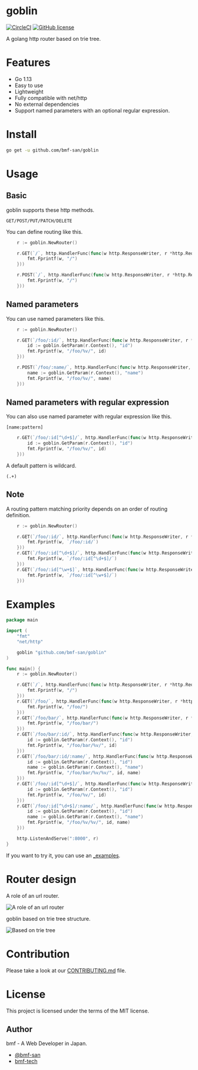 # goblin
[![CircleCI](https://circleci.com/gh/bmf-san/goblin/tree/master.svg?style=svg)](https://circleci.com/gh/bmf-san/goblin/tree/master)
[![GitHub license](https://img.shields.io/github/license/bmf-san/goblin)](https://github.com/bmf-san/goblin/blob/master/LICENSE)

A golang http router based on trie tree.

# Features
- Go 1.13
- Easy to use
- Lightweight
- Fully compatible with net/http
- No external dependencies
- Support named parameters with an optional regular expression.

# Install
```sh
go get -u github.com/bmf-san/goblin
```

# Usage
## Basic
goblin supports these http methods.

`GET/POST/PUT/PATCH/DELETE`

You can define routing like this.

```go
    r := goblin.NewRouter()

	r.GET(`/`, http.HandlerFunc(func(w http.ResponseWriter, r *http.Request) {
		fmt.Fprintf(w, "/")
    }))

	r.POST(`/`, http.HandlerFunc(func(w http.ResponseWriter, r *http.Request) {
		fmt.Fprintf(w, "/")
    }))
```

## Named parameters
You can use named parameters like this.

```go
    r := goblin.NewRouter()

	r.GET(`/foo/:id/`, http.HandlerFunc(func(w http.ResponseWriter, r *http.Request) {
		id := goblin.GetParam(r.Context(), "id")
		fmt.Fprintf(w, "/foo/%v/", id)
    }))

	r.POST(`/foo/:name/`, http.HandlerFunc(func(w http.ResponseWriter, r *http.Request) {
		name := goblin.GetParam(r.Context(), "name")
		fmt.Fprintf(w, "/foo/%v/", name)
    }))
```

## Named parameters with regular expression
You can also use named parameter with regular expression like this.

`[name:pattern]`

```go
	r.GET(`/foo/:id[^\d+$]/`, http.HandlerFunc(func(w http.ResponseWriter, r *http.Request) {
		id := goblin.GetParam(r.Context(), "id")
		fmt.Fprintf(w, "/foo/%v/", id)
	}))
```

A default pattern is wildcard.

`(.+)`

## Note
A routing pattern matching priority depends on an order of routing definition.

```go
    r := goblin.NewRouter()

	r.GET(`/foo/:id/`, http.HandlerFunc(func(w http.ResponseWriter, r *http.Request) {
		fmt.Fprintf(w, `/foo/:id/`)
    }))
	r.GET(`/foo/:id[^\d+$]/`, http.HandlerFunc(func(w http.ResponseWriter, r *http.Request) {
		fmt.Fprintf(w, `/foo/:id[^\d+$]/`)
    }))
	r.GET(`/foo/:id[^\w+$]`, http.HandlerFunc(func(w http.ResponseWriter, r *http.Request) {
		fmt.Fprintf(w, `/foo/:id[^\w+$]/`)
    }))
```

# Examples
```go
package main

import (
	"fmt"
	"net/http"

	goblin "github.com/bmf-san/goblin"
)

func main() {
	r := goblin.NewRouter()

	r.GET(`/`, http.HandlerFunc(func(w http.ResponseWriter, r *http.Request) {
		fmt.Fprintf(w, "/")
	}))
	r.GET(`/foo/`, http.HandlerFunc(func(w http.ResponseWriter, r *http.Request) {
		fmt.Fprintf(w, "/foo/")
	}))
	r.GET(`/foo/bar/`, http.HandlerFunc(func(w http.ResponseWriter, r *http.Request) {
		fmt.Fprintf(w, "/foo/bar/")
	}))
	r.GET(`/foo/bar/:id/`, http.HandlerFunc(func(w http.ResponseWriter, r *http.Request) {
		id := goblin.GetParam(r.Context(), "id")
		fmt.Fprintf(w, "/foo/bar/%v/", id)
	}))
	r.GET(`/foo/bar/:id/:name/`, http.HandlerFunc(func(w http.ResponseWriter, r *http.Request) {
		id := goblin.GetParam(r.Context(), "id")
		name := goblin.GetParam(r.Context(), "name")
		fmt.Fprintf(w, "/foo/bar/%v/%v/", id, name)
	}))
	r.GET(`/foo/:id[^\d+$]/`, http.HandlerFunc(func(w http.ResponseWriter, r *http.Request) {
		id := goblin.GetParam(r.Context(), "id")
		fmt.Fprintf(w, "/foo/%v/", id)
	}))
	r.GET(`/foo/:id[^\d+$]/:name/`, http.HandlerFunc(func(w http.ResponseWriter, r *http.Request) {
		id := goblin.GetParam(r.Context(), "id")
		name := goblin.GetParam(r.Context(), "name")
		fmt.Fprintf(w, "/foo/%v/%v/", id, name)
	}))

	http.ListenAndServe(":8000", r)
}
```

If you want to try it, you can use an [_examples](https://github.com/bmf-san/goblin/blob/master/_examples).

# Router design
A role of an url router.

![A role of an url router](https://user-images.githubusercontent.com/13291041/70861219-30929d80-1f6e-11ea-8e86-114e8ba0942b.png "A role of an url router")

goblin based on trie tree structure.

![Based on trie tree](https://user-images.githubusercontent.com/13291041/70862745-7148e180-1f83-11ea-85d3-2cd8fb4db0d3.png "Based on trie tree")

# Contribution
Please take a look at our [CONTRIBUTING.md](https://github.com/bmf-san/goblin/blob/master/CONTRIBUTING.md) file.

# License
This project is licensed under the terms of the MIT license.

## Author

bmf - A Web Developer in Japan.

-   [@bmf-san](https://twitter.com/bmf_san)
-   [bmf-tech](http://bmf-tech.com/)